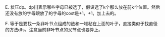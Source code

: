 E. 状压dp。dp[i]表示哪些字母已被选了，假设选了k个那么放在前k个位置。然后还没有放的字母跟放了的字母的cost是+1，+1，加上去的。

F. 等于是要找一条非叶节点组成的链和一堆粘在上面的叶子，直接类似于找直径的方法dfs。注意当前非叶节点的父节点也要算上。
